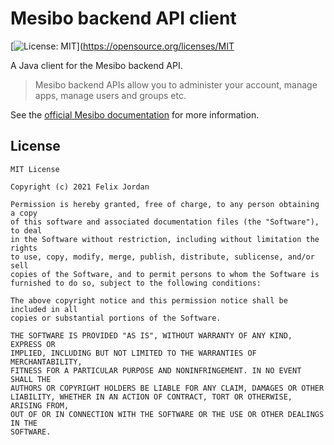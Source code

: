 # Mesibo backend API client
[![License: MIT](https://img.shields.io/badge/License-MIT-yellow.svg)](https://opensource.org/licenses/MIT

A Java client for the Mesibo backend API.

> Mesibo backend APIs allow you to administer your account, manage apps, manage users and groups etc.

See the [official Mesibo documentation](https://mesibo.com/documentation/api/backend-api) for more information.

## License

```
MIT License

Copyright (c) 2021 Felix Jordan

Permission is hereby granted, free of charge, to any person obtaining a copy
of this software and associated documentation files (the "Software"), to deal
in the Software without restriction, including without limitation the rights
to use, copy, modify, merge, publish, distribute, sublicense, and/or sell
copies of the Software, and to permit persons to whom the Software is
furnished to do so, subject to the following conditions:

The above copyright notice and this permission notice shall be included in all
copies or substantial portions of the Software.

THE SOFTWARE IS PROVIDED "AS IS", WITHOUT WARRANTY OF ANY KIND, EXPRESS OR
IMPLIED, INCLUDING BUT NOT LIMITED TO THE WARRANTIES OF MERCHANTABILITY,
FITNESS FOR A PARTICULAR PURPOSE AND NONINFRINGEMENT. IN NO EVENT SHALL THE
AUTHORS OR COPYRIGHT HOLDERS BE LIABLE FOR ANY CLAIM, DAMAGES OR OTHER
LIABILITY, WHETHER IN AN ACTION OF CONTRACT, TORT OR OTHERWISE, ARISING FROM,
OUT OF OR IN CONNECTION WITH THE SOFTWARE OR THE USE OR OTHER DEALINGS IN THE
SOFTWARE.
```